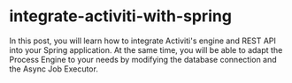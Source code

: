 # integrate-activiti-with-spring
In this post, you will learn how to integrate Activiti's engine and REST API into your Spring application. At the same time, you will be able to adapt the Process Engine to your needs by modifying the database connection and the Async Job Executor.
